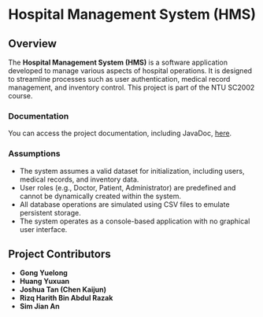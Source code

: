 # Hospital Management System (HMS)

## Overview
The **Hospital Management System (HMS)** is a software application developed to manage various aspects of hospital operations. It is designed to streamline processes such as user authentication, medical record management, and inventory control. This project is part of the NTU SC2002 course.

### Documentation
You can access the project documentation, including JavaDoc, [here](https://github.com/YellowO2/HospitalManagementSystem/tree/main/doc).

### Assumptions
- The system assumes a valid dataset for initialization, including users, medical records, and inventory data.
- User roles (e.g., Doctor, Patient, Administrator) are predefined and cannot be dynamically created within the system.
- All database operations are simulated using CSV files to emulate persistent storage.
- The system operates as a console-based application with no graphical user interface.

## Project Contributors
- **Gong Yuelong**
- **Huang Yuxuan**
- **Joshua Tan (Chen Kaijun)**
- **Rizq Harith Bin Abdul Razak**
- **Sim Jian An**
